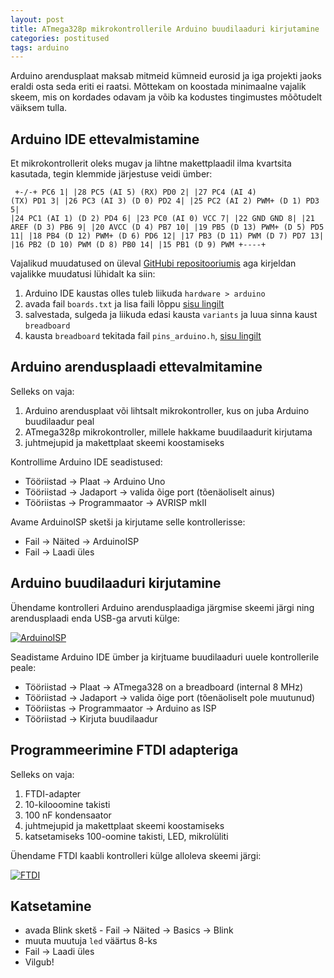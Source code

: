 ```yaml
---
layout: post
title: ATmega328p mikrokontrollerile Arduino buudilaaduri kirjutamine
categories: postitused
tags: arduino
---
```


Arduino arendusplaat maksab mitmeid kümneid eurosid ja iga projekti jaoks eraldi osta seda eriti ei raatsi. Mõttekam on koostada minimaalne vajalik skeem, mis on kordades odavam ja võib ka kodustes tingimustes mõõtudelt väiksem tulla.

## Arduino IDE ettevalmistamine

Et mikrokontrollerit oleks mugav ja lihtne makettplaadil ilma kvartsita kasutada, tegin klemmide järjestuse veidi ümber:

<code><pre>
                     +-\/-+
               PC6  1|    |28  PC5 (AI 5)
         (RX)  PD0  2|    |27  PC4 (AI 4)
         (TX)  PD1  3|    |26  PC3 (AI 3)
         (D 0) PD2  4|    |25  PC2 (AI 2)
    PWM+ (D 1) PD3  5|    |24  PC1 (AI 1)
         (D 2) PD4  6|    |23  PC0 (AI 0)
               VCC  7|    |22  GND
               GND  8|    |21  AREF
         (D 3) PB6  9|    |20  AVCC
         (D 4) PB7 10|    |19  PB5 (D 13)
    PWM+ (D 5) PD5 11|    |18  PB4 (D 12)
    PWM+ (D 6) PD6 12|    |17  PB3 (D 11) PWM
         (D 7) PD7 13|    |16  PB2 (D 10) PWM
         (D 8) PB0 14|    |15  PB1 (D 9) PWM
                     +----+
</pre></code>

Vajalikud muudatused on üleval [GitHubi repositooriumis](https://github.com/Raidok/bb) aga kirjeldan vajalikke muudatusi lühidalt ka siin:

1. Arduino IDE kaustas olles tuleb liikuda `hardware > arduino`
2. avada fail `boards.txt` ja lisa faili lõppu [sisu lingilt](https://raw.github.com/Raidok/bb/master/hardware/arduino/boards.txt)
3. salvestada, sulgeda ja liikuda edasi kausta `variants` ja luua sinna kaust `breadboard`
2. kausta `breadboard` tekitada fail `pins_arduino.h`, [sisu lingilt](https://raw.github.com/Raidok/bb/master/hardware/arduino/variants/breadboard/pins_arduino.h)


## Arduino arendusplaadi ettevalmitamine

Selleks on vaja:
1. Arduino arendusplaat või lihtsalt mikrokontroller, kus on juba Arduino buudilaadur peal
2. ATmega328p mikrokontroller, millele hakkame buudilaadurit kirjutama
3. juhtmejupid ja makettplaat skeemi koostamiseks

Kontrollime Arduino IDE seadistused:
* Tööriistad -> Plaat -> Arduino Uno
* Tööriistad -> Jadaport -> valida õige port (tõenäoliselt ainus)
* Tööriistas -> Programmaator -> AVRISP mkII

Avame ArduinoISP sketši ja kirjutame selle kontrollerisse:
* Fail -> Näited -> ArduinoISP
* Fail -> Laadi üles

## Arduino buudilaaduri kirjutamine


Ühendame kontrolleri Arduino arendusplaadiga järgmise skeemi järgi ning arendusplaadi enda USB-ga arvuti külge:

[![ArduinoISP](p-uno-breadboard-bootloader_bb.png)](uno-breadboard-bootloader_bb.png)

Seadistame Arduino IDE ümber ja kirjtuame buudilaaduri uuele kontrollerile peale:
* Tööriistad -> Plaat -> ATmega328 on a breadboard (internal 8 MHz)
* Tööriistad -> Jadaport -> valida õige port (tõenäoliselt pole muutunud)
* Tööriistas -> Programmaator -> Arduino as ISP
* Tööriistad -> Kirjuta buudilaadur


## Programmeerimine FTDI adapteriga

Selleks on vaja:
1. FTDI-adapter
2. 10-kilooomine takisti
3. 100 nF kondensaator
4. juhtmejupid ja makettplaat skeemi koostamiseks
5. katsetamiseks 100-oomine takisti, LED, mikrolüliti

Ühendame FTDI kaabli kontrolleri külge alloleva skeemi järgi:

[![FTDI](p-breadboard-blink_bb.png)](breadboard-blink_bb.png)


## Katsetamine

* avada Blink sketš - Fail -> Näited -> Basics -> Blink
* muuta muutuja `led` väärtus 8-ks
* Fail -> Laadi üles
* Vilgub!
